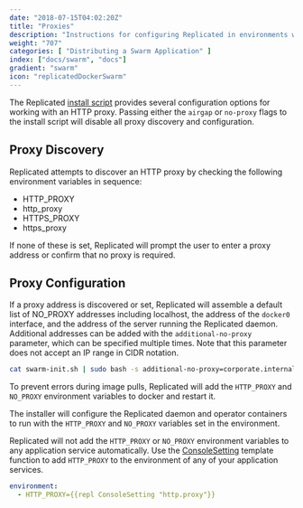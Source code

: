 ```yaml
---
date: "2018-07-15T04:02:20Z"
title: "Proxies"
description: "Instructions for configuring Replicated in environments with an HTTP Proxy"
weight: "707"
categories: [ "Distributing a Swarm Application" ]
index: ["docs/swarm", "docs"]
gradient: "swarm"
icon: "replicatedDockerSwarm"
---
```


The Replicated [install script](/docs/swarm/customer-installations/installing/) provides several configuration options for working with an HTTP proxy. 
Passing either the `airgap` or `no-proxy` flags to the install script will disable all proxy discovery and configuration.

## Proxy Discovery

Replicated attempts to discover an HTTP proxy by checking the following environment variables in sequence:

* HTTP_PROXY
* http_proxy
* HTTPS_PROXY
* https_proxy
 
If none of these is set, Replicated will prompt the user to enter a proxy address or confirm that no proxy is required.

## Proxy Configuration

If a proxy address is discovered or set, Replicated will assemble a default list of NO_PROXY addresses including localhost, the address of the `docker0` interface, and the address of the server running the Replicated daemon. Additional addresses can be added with the `additional-no-proxy` parameter, which can be specified multiple times.
Note that this parameter does not accept an IP range in CIDR notation.

```bash
cat swarm-init.sh | sudo bash -s additional-no-proxy=corporate.internal additional-no-proxy=10.128.0.9
```

To prevent errors during image pulls, Replicated will add the `HTTP_PROXY` and `NO_PROXY` environment variables to docker and restart it.

The installer will configure the Replicated daemon and operator containers to run with the `HTTP_PROXY` and `NO_PROXY` variables set in the environment.

Replicated will not add the `HTTP_PROXY` or `NO_PROXY` environment variables to any application service automatically.
Use the [ConsoleSetting](/docs/swarm/packaging-an-application/template-functions/#consolesetting) template function to add `HTTP_PROXY` to the environment of any of your application services.
```yaml
environment:
  - HTTP_PROXY={{repl ConsoleSetting "http.proxy"}}
```
